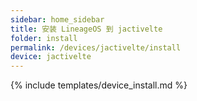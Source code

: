 ```yaml
---
sidebar: home_sidebar
title: 安装 LineageOS 到 jactivelte
folder: install
permalink: /devices/jactivelte/install
device: jactivelte
---
```

{% include templates/device_install.md %}
